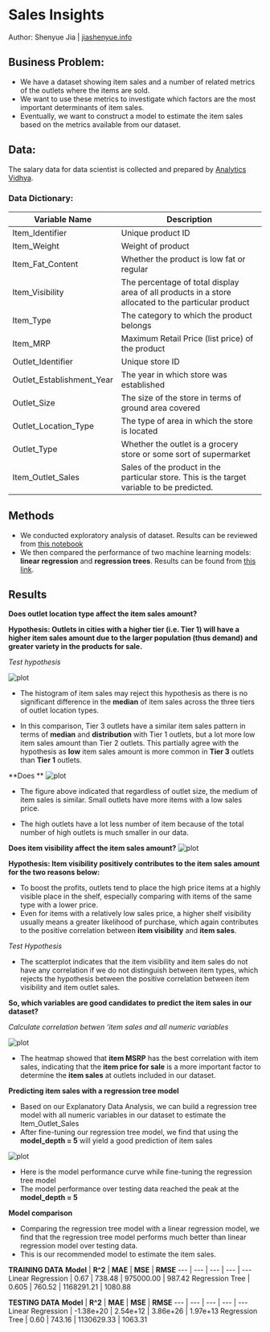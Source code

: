 # Sales Insights
Author: Shenyue Jia | [jiashenyue.info](https://jiashenyue.info)
## Business Problem:
- We have a dataset showing item sales and a number of related metrics of the outlets where the items are sold. 
- We want to use these metrics to investigate which factors are the most important determinants of item sales. 
- Eventually, we want to construct a model to estimate the item sales based on the metrics available from our dataset.
## Data:
The salary data for data scientist is collected and prepared by [Analytics Vidhya](https://datahack.analyticsvidhya.com/contest/practice-problem-big-mart-sales-iii/).

### Data Dictionary:
Variable Name  | Description
-------------------|------------------
Item_Identifier	| Unique product ID
Item_Weight	| Weight of product
Item_Fat_Content	| Whether the product is low fat or regular
Item_Visibility	| The percentage of total display area of all products in a store allocated to the particular product
Item_Type	| The category to which the product belongs
Item_MRP	| Maximum Retail Price (list price) of the product
Outlet_Identifier	| Unique store ID
Outlet_Establishment_Year	| The year in which store was established
Outlet_Size	| The size of the store in terms of ground area covered
Outlet_Location_Type	| The type of area in which the store is located
Outlet_Type	| Whether the outlet is a grocery store or some sort of supermarket
Item_Outlet_Sales	| Sales of the product in the particular store. This is the target variable to be predicted.


## Methods
- We conducted exploratory analysis of dataset. Results can be reviewed from [this notebook](https://github.com/jiashenyue/salary-insights/blob/main/Data_Science_Sales_Insights_EDA.ipynb)
- We then compared the performance of two machine learning models: **linear regression** and **regression trees**. Results can be found from [this link](https://github.com/jiashenyue/salary-insights/blob/main/machine_learning_sales.ipynb).

## Results

**Does outlet location type affect the item sales amount?**

**Hypothesis: Outlets in cities with a higher tier (i.e. Tier 1) will have a higher item sales amount due to the larger population (thus demand) and greater variety in the products for sale.**

*Test hypothesis*

![plot](https://github.com/jiashenyue/salary-insights/blob/main/hist_outlet_type.png)

- The histogram of item sales may reject this hypothesis as there is no significant difference in the **median** of item sales across the three tiers of outlet location types.

- In this comparison, Tier 3 outlets have a similar item sales pattern in terms of **median** and **distribution** with Tier 1 outlets, but a lot more low item sales amount than Tier 2 outlets. This partially agree with the hypothesis as **low** item sales amount is more common in **Tier 3** outlets than **Tier 1** outlets.

**Does **
![plot](https://github.com/jiashenyue/salary-insights/blob/main/hist_outlet_size.png)

- The figure above indicated that regardless of outlet size, the medium of item sales is similar. Small outlets have more items with a low sales price.

- The high outlets have a lot less number of item because of the total number of high outlets is much smaller in our data.

**Does item visibility affect the item sales amount?**
![plot](https://github.com/jiashenyue/salary-insights/blob/main/scatter_outlet_type.png)

**Hypothesis: Item visibility positively contributes to the item sales amount for the two reasons below:**

- To boost the profits, outlets tend to place the high price items at a highly visible place in the shelf, especially comparing with items of the same type with a lower price.
- Even for items with a relatively low sales price, a higher shelf visibility usually means a greater likelihood of purchase, which again contributes to the positive correlation between **item visibility** and **item sales**.

*Test Hypothesis*

- The scatterplot indicates that the item visibility and item sales do not have any correlation if we do not distinguish between item types, which rejects the hypothesis between the positive correlation between item visibility and item outlet sales.

**So, which variables are good candidates to predict the item sales in our dataset?**

*Calculate correlation betwen 'item sales and all numeric variables*

![plot](https://github.com/jiashenyue/salary-insights/blob/main/corr.png)

- The heatmap showed that **item MSRP** has the best correlation with item sales, indicating that the **item price for sale** is a more important factor to determine the **item sales** at outlets included in our dataset.

**Predicting item sales with a regression tree model**

- Based on our Explanatory Data Analysis, we can build a regression tree model with all numeric variables in our dataset to estimate the Item_Outlet_Sales
- After fine-tuning our regression tree model, we find that using the **model_depth = 5** will yield a good prediction of item sales 

![plot](https://github.com/jiashenyue/salary-insights/blob/main/regression_tree.png)

- Here is the model performance curve while fine-tuning the regression tree model
- The model performance over testing data reached the peak at the **model_depth = 5**

**Model comparison**

- Comparing the regression tree model with a linear regression model, we find that the regression tree model performs much better than linear regression model over testing data.
- This is our recommended model to estimate the item sales.

**TRAINING DATA**
**Model** | **R^2** | **MAE** | **MSE** | **RMSE** 
--- | --- | --- | --- | ---
Linear Regression | 0.67 | 738.48 | 975000.00 | 987.42
Regression Tree | 0.605 | 760.52 | 1168291.21 | 1080.88

**TESTING DATA**
**Model** | **R^2** | **MAE** | **MSE** | **RMSE** 
--- | --- | --- | --- | ---
Linear Regression | -1.38e+20 | 2.54e+12 | 3.86e+26 | 1.97e+13
Regression Tree | 0.60 | 743.16 | 1130629.33 | 1063.31
